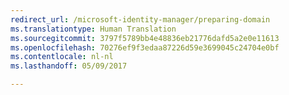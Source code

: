 ```yaml
---
redirect_url: /microsoft-identity-manager/preparing-domain
ms.translationtype: Human Translation
ms.sourcegitcommit: 3797f5789bb4e48836eb21776dafd5a2e0e11613
ms.openlocfilehash: 70276ef9f3edaa87226d59e3699045c24704e0bf
ms.contentlocale: nl-nl
ms.lasthandoff: 05/09/2017

---
```


